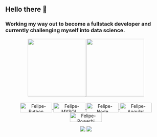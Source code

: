 
## Hello there 🤙
### Working my way out to become a fullstack developer and currently challenging myself into data science.
<div align="center">
  <a href="https://github.com/felipecarlone">
  <img height="180em" src="https://github-readme-stats.vercel.app/api?username=felipecarlone&show_icons=true&theme=dark&include_all_commits=true&count_private=true"/>
  <img height="180em" src="https://github-readme-stats.vercel.app/api/top-langs/?username=felipecarlone&layout=compact&langs_count=16&theme=dark"/>
</div>
<div style="display: inline_block" align="center"><br>
  <img align="center" alt="Felipe-Python" height="30" width="100" src="https://img.shields.io/badge/Python-14354C?style=for-the-badge&logo=python&logoColor=white">
  <img align="center" alt="Felipe-MYSQL" height="30" width="100" src="https://img.shields.io/badge/MySQL-005C84?style=for-the-badge&logo=mysql&logoColor=white">
  <img align="center" alt="Felipe-Node" height="30" width="100" src="https://img.shields.io/badge/Node.js-43853D?style=for-the-badge&logo=node.js&logoColor=white">
  <img align="center" alt="Felipe-Angular" height="30" width="100" src="https://img.shields.io/badge/Angular-DD0031?style=for-the-badge&logo=angular&logoColor=white">
  <img align="center" alt="Felipe-Powerbi" height="30" width="100" src="https://img.shields.io/badge/PowerBI-F2C811?style=for-the-badge&logo=Power%20BI&logoColor=black">
</div>
<p>
</p>
<div align="center">  
  <a href = "mailto:felipe.carlone@gmail.com"><img src="https://img.shields.io/badge/-Gmail-%23333?style=for-the-badge&logo=gmail&logoColor=white" target="_blank"></a>
  <a href="https://www.linkedin.com/in/felipe-lucio/" target="_blank"><img src="https://img.shields.io/badge/-LinkedIn-%230077B5?style=for-the-badge&logo=linkedin&logoColor=white" target="_blank"></a> 
</div>
